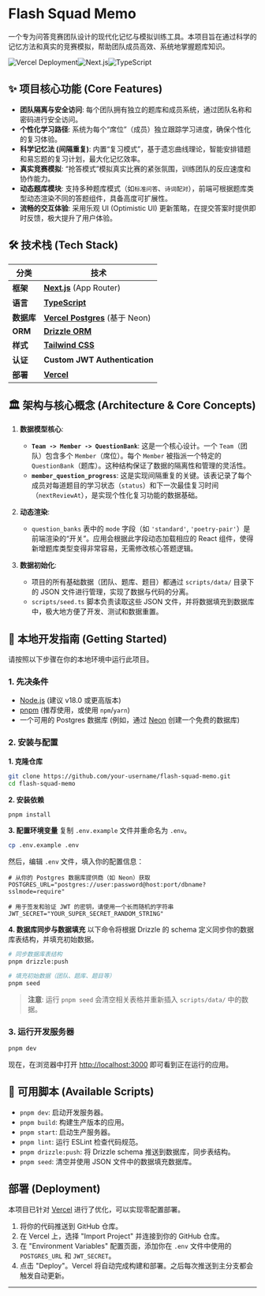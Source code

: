 # Flash Squad Memo

一个专为问答竞赛团队设计的现代化记忆与模拟训练工具。本项目旨在通过科学的记忆方法和真实的竞赛模拟，帮助团队成员高效、系统地掌握题库知识。

![Vercel Deployment](https://img.shields.io/badge/Vercel-Deployed-brightgreen?style=for-the-badge&logo=vercel)![Next.js](https://img.shields.io/badge/Next.js-14-black?style=for-the-badge&logo=next.js)![TypeScript](https://img.shields.io/badge/TypeScript-5-blue?style=for-the-badge&logo=typescript)


## ✨ 项目核心功能 (Core Features)

* **团队隔离与安全访问**: 每个团队拥有独立的题库和成员系统，通过团队名称和密码进行安全访问。
* **个性化学习路径**: 系统为每个“席位”（成员）独立跟踪学习进度，确保个性化的复习体验。
* **科学记忆法 (间隔重复)**: 内置“复习模式”，基于遗忘曲线理论，智能安排错题和易忘题的复习计划，最大化记忆效率。
* **真实竞赛模拟**: “抢答模式”模拟真实比赛的紧张氛围，训练团队的反应速度和协作能力。
* **动态题库模块**: 支持多种题库模式（如`标准问答`、`诗词配对`），前端可根据题库类型动态渲染不同的答题组件，具备高度可扩展性。
* **流畅的交互体验**: 采用乐观 UI (Optimistic UI) 更新策略，在提交答案时提供即时反馈，极大提升了用户体验。

## 🛠️ 技术栈 (Tech Stack)

| 分类             | 技术                                                                                                                                                                          |
| ---------------- | ----------------------------------------------------------------------------------------------------------------------------------------------------------------------------- |
| **框架**         | [**Next.js**](https://nextjs.org/) (App Router)                                                                                                                               |
| **语言**         | [**TypeScript**](https://www.typescriptlang.org/)                                                                                                                             |
| **数据库**       | [**Vercel Postgres**](https://vercel.com/storage/postgres) (基于 Neon)                                                                                                              |
| **ORM**          | [**Drizzle ORM**](https://orm.drizzle.team/)                                                                                                                                  |
| **样式**         | [**Tailwind CSS**](https://tailwindcss.com/)                                                                                                                                  |
| **认证**         | **Custom JWT Authentication**                                                                                                                                                 |
| **部署**         | [**Vercel**](https://vercel.com/)                                                                                                                                             |

## 🏛️ 架构与核心概念 (Architecture & Core Concepts)

1. **数据模型核心**:
   
   * **`Team -> Member -> QuestionBank`**: 这是一个核心设计。一个 `Team`（团队）包含多个 `Member`（席位）。每个 `Member` 被指派一个特定的 `QuestionBank`（题库）。这种结构保证了数据的隔离性和管理的灵活性。
   * **`member_question_progress`**: 这是实现间隔重复的关键。该表记录了每个成员对每道题目的学习状态（`status`）和下一次最佳复习时间（`nextReviewAt`），是实现个性化复习功能的数据基础。
2. **动态渲染**:
   
   * `question_banks` 表中的 `mode` 字段（如 `'standard'`, `'poetry-pair'`）是前端渲染的“开关”。应用会根据此字段动态加载相应的 React 组件，使得新增题库类型变得非常容易，无需修改核心答题逻辑。
3. **数据初始化**:
   
   * 项目的所有基础数据（团队、题库、题目）都通过 `scripts/data/` 目录下的 JSON 文件进行管理，实现了数据与代码的分离。
   * `scripts/seed.ts` 脚本负责读取这些 JSON 文件，并将数据填充到数据库中，极大地方便了开发、测试和数据重置。

## 🚀 本地开发指南 (Getting Started)

请按照以下步骤在你的本地环境中运行此项目。

### 1. 先决条件

* [Node.js](https://nodejs.org/) (建议 v18.0 或更高版本)
* [pnpm](https://pnpm.io/) (推荐使用，或使用 `npm`/`yarn`)
* 一个可用的 Postgres 数据库 (例如，通过 [Neon](https://neon.tech/) 创建一个免费的数据库)

### 2. 安装与配置

**1. 克隆仓库**

```bash
git clone https://github.com/your-username/flash-squad-memo.git
cd flash-squad-memo
```

**2. 安装依赖**

```bash
pnpm install
```

**3. 配置环境变量**
复制 `.env.example` 文件并重命名为 `.env`。

```bash
cp .env.example .env
```

然后，编辑 `.env` 文件，填入你的配置信息：

```env
# 从你的 Postgres 数据库提供商（如 Neon）获取
POSTGRES_URL="postgres://user:password@host:port/dbname?sslmode=require"

# 用于签发和验证 JWT 的密钥，请使用一个长而随机的字符串
JWT_SECRET="YOUR_SUPER_SECRET_RANDOM_STRING"
```

**4. 数据库同步与数据填充**
以下命令将根据 Drizzle 的 schema 定义同步你的数据库表结构，并填充初始数据。

```bash
# 同步数据库表结构
pnpm drizzle:push

# 填充初始数据（团队、题库、题目等）
pnpm seed
```

> **注意**: 运行 `pnpm seed` 会清空相关表格并重新插入 `scripts/data/` 中的数据。

### 3. 运行开发服务器

```bash
pnpm dev
```

现在，在浏览器中打开 [http://localhost:3000](http://localhost:3000) 即可看到正在运行的应用。

## 📜 可用脚本 (Available Scripts)

* `pnpm dev`: 启动开发服务器。
* `pnpm build`: 构建生产版本的应用。
* `pnpm start`: 启动生产服务器。
* `pnpm lint`: 运行 ESLint 检查代码规范。
* `pnpm drizzle:push`: 将 Drizzle schema 推送到数据库，同步表结构。
* `pnpm seed`: 清空并使用 JSON 文件中的数据填充数据库。

## 部署 (Deployment)

本项目已针对 [Vercel](https://vercel.com/) 进行了优化，可以实现零配置部署。

1. 将你的代码推送到 GitHub 仓库。
2. 在 Vercel 上，选择 "Import Project" 并连接到你的 GitHub 仓库。
3. 在 "Environment Variables" 配置页面，添加你在 `.env` 文件中使用的 `POSTGRES_URL` 和 `JWT_SECRET`。
4. 点击 "Deploy"。Vercel 将自动完成构建和部署。之后每次推送到主分支都会触发自动更新。

---

